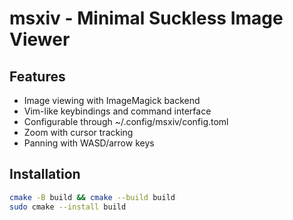# msxiv - Minimal Suckless Image Viewer

## Features
- Image viewing with ImageMagick backend
- Vim-like keybindings and command interface
- Configurable through ~/.config/msxiv/config.toml
- Zoom with cursor tracking
- Panning with WASD/arrow keys

## Installation
```bash
cmake -B build && cmake --build build
sudo cmake --install build
